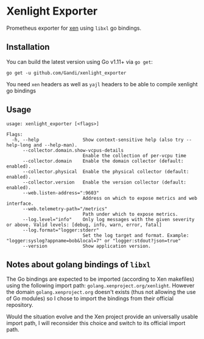 # Xenlight Exporter
Prometheus exporter for [xen](https://xenproject.org/) using `libxl` go bindings.

## Installation
You can build the latest version using Go v1.11+ via `go get`:
```
go get -u github.com/Gandi/xenlight_exporter
```

You need `xen` headers as well as `yajl` headers to be able to compile xenlight go
bindings

## Usage

```
usage: xenlight_exporter [<flags>]

Flags:
  -h, --help                Show context-sensitive help (also try --help-long and --help-man).
      --collector.domain.show-vcpus-details
                            Enable the collection of per-vcpu time
      --collector.domain    Enable the domain collector (default: enabled).
      --collector.physical  Enable the physical collector (default: enabled).
      --collector.version   Enable the version collector (default: enabled).
      --web.listen-address=":9603"
                            Address on which to expose metrics and web interface.
      --web.telemetry-path="/metrics"
                            Path under which to expose metrics.
      --log.level="info"    Only log messages with the given severity or above. Valid levels: [debug, info, warn, error, fatal]
      --log.format="logger:stderr"
                            Set the log target and format. Example: "logger:syslog?appname=bob&local=7" or "logger:stdout?json=true"
      --version             Show application version.
```

## Notes about golang bindings of `libxl`

The Go bindings are expected to be imported (according to Xen makefiles) using
the following import path: `golang.xenproject.org/xenlight`. However the domain
`golang.xenproject.org` doesn't exists (thus not allowing the use of Go modules)
so I chose to import the bindings from their official repository.

Would the situation evolve and the Xen project provide an universally usable import path,
I will reconsider this choice and switch to its official import path.
